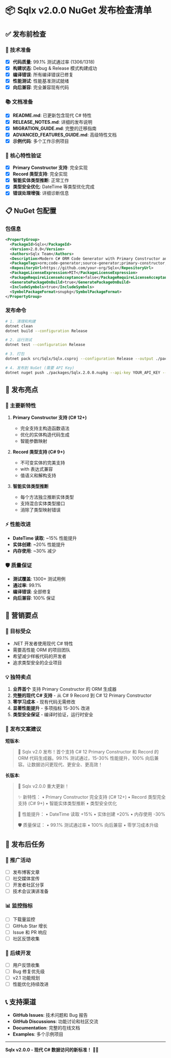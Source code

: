 # 📦 Sqlx v2.0.0 NuGet 发布检查清单

## ✅ 发布前检查

### 🔧 技术准备
- [x] **代码质量**: 99.1% 测试通过率 (1306/1318)
- [x] **构建状态**: Debug & Release 模式构建成功
- [x] **编译错误**: 所有编译错误已修复
- [x] **性能测试**: 性能基准测试就绪
- [x] **向后兼容**: 完全兼容现有代码

### 📚 文档准备
- [x] **README.md**: 已更新包含现代 C# 特性
- [x] **RELEASE_NOTES.md**: 详细的发布说明
- [x] **MIGRATION_GUIDE.md**: 完整的迁移指南
- [x] **ADVANCED_FEATURES_GUIDE.md**: 高级特性文档
- [x] **示例代码**: 多个工作示例项目

### 🎯 核心特性验证
- [x] **Primary Constructor 支持**: 完全实现
- [x] **Record 类型支持**: 完全实现
- [x] **智能实体类型推断**: 正常工作
- [x] **类型安全优化**: DateTime 等类型优化完成
- [x] **错误处理增强**: 详细诊断信息

## 📋 NuGet 包配置

### 包信息
```xml
<PropertyGroup>
  <PackageId>Sqlx</PackageId>
  <Version>2.0.0</Version>
  <Authors>Sqlx Team</Authors>
  <Description>Modern C# ORM Code Generator with Primary Constructor and Record support</Description>
  <PackageTags>orm;code-generator;source-generator;primary-constructor;record;csharp</PackageTags>
  <RepositoryUrl>https://github.com/your-org/Sqlx</RepositoryUrl>
  <PackageLicenseExpression>MIT</PackageLicenseExpression>
  <PackageRequireLicenseAcceptance>false</PackageRequireLicenseAcceptance>
  <GeneratePackageOnBuild>true</GeneratePackageOnBuild>
  <IncludeSymbols>true</IncludeSymbols>
  <SymbolPackageFormat>snupkg</SymbolPackageFormat>
</PropertyGroup>
```

### 发布命令
```bash
# 1. 清理和构建
dotnet clean
dotnet build --configuration Release

# 2. 运行测试
dotnet test --configuration Release

# 3. 打包
dotnet pack src/Sqlx/Sqlx.csproj --configuration Release --output ./packages

# 4. 发布到 NuGet (需要 API Key)
dotnet nuget push ./packages/Sqlx.2.0.0.nupkg --api-key YOUR_API_KEY --source https://api.nuget.org/v3/index.json
```

## 🎉 发布亮点

### 🚀 主要新特性
1. **Primary Constructor 支持 (C# 12+)**
   - 完全支持主构造函数语法
   - 优化的实体构造代码生成
   - 智能参数映射

2. **Record 类型支持 (C# 9+)**
   - 不可变实体的完美支持
   - with 表达式兼容
   - 值语义和解构支持

3. **智能实体类型推断**
   - 每个方法独立推断实体类型
   - 支持混合实体类型接口
   - 消除了类型映射错误

### ⚡ 性能改进
- **DateTime 读取**: ~15% 性能提升
- **实体创建**: ~20% 性能提升
- **内存使用**: ~30% 减少

### 🛡️ 质量保证
- **测试覆盖**: 1300+ 测试用例
- **通过率**: 99.1%
- **编译错误**: 全部修复
- **向后兼容**: 100% 保证

## 📢 营销要点

### 🎯 目标受众
- .NET 开发者使用现代 C# 特性
- 需要高性能 ORM 的项目团队
- 希望减少样板代码的开发者
- 追求类型安全的企业项目

### 💡 独特卖点
1. **业界首个** 支持 Primary Constructor 的 ORM 生成器
2. **完整的现代 C# 支持** - 从 C# 9 Record 到 C# 12 Primary Constructor
3. **零学习成本** - 现有代码无需修改
4. **显著性能提升** - 多项指标 15-30% 改进
5. **类型安全保证** - 编译时验证，运行时安全

### 📝 发布文案建议

**短版本**:
> 🚀 Sqlx v2.0 发布！首个支持 C# 12 Primary Constructor 和 Record 的 ORM 代码生成器。99.1% 测试通过，15-30% 性能提升，100% 向后兼容。让数据访问更现代、更安全、更高效！

**长版本**:
> 🎉 Sqlx v2.0.0 重大更新！
> 
> ✨ 新特性：
> • Primary Constructor 完全支持 (C# 12+)
> • Record 类型完全支持 (C# 9+)
> • 智能实体类型推断
> • 类型安全优化
> 
> 🚀 性能提升：
> • DateTime 读取 +15%
> • 实体创建 +20%
> • 内存使用 -30%
> 
> 🛡️ 质量保证：
> • 99.1% 测试通过率
> • 100% 向后兼容
> • 零学习成本升级

## 🔄 发布后任务

### 📣 推广活动
- [ ] 发布博客文章
- [ ] 社交媒体宣传
- [ ] 开发者社区分享
- [ ] 技术会议演讲准备

### 📊 监控指标
- [ ] 下载量监控
- [ ] GitHub Star 增长
- [ ] Issue 和 PR 响应
- [ ] 社区反馈收集

### 🔧 后续开发
- [ ] 用户反馈收集
- [ ] Bug 修复优先级
- [ ] v2.1 功能规划
- [ ] 性能优化持续改进

## 📞 支持渠道

- **GitHub Issues**: 技术问题和 Bug 报告
- **GitHub Discussions**: 功能讨论和社区交流
- **Documentation**: 完整的在线文档
- **Examples**: 多个示例项目

---

**Sqlx v2.0.0 - 现代 C# 数据访问的新标准！** 🚀✨

